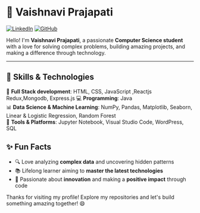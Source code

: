 # 🌟 Vaishnavi Prajapati  

[![LinkedIn](https://img.shields.io/badge/LinkedIn-Connect-blue?style=flat-square&logo=linkedin)](https://www.linkedin.com/in/vaishnavi-prajapati) [![GitHub](https://img.shields.io/github/followers/yourusername?label=Follow&style=social)](https://github.com/yourusername)

Hello! I'm **Vaishnavi Prajapati**, a passionate **Computer Science student** with a love for solving complex problems, building amazing projects, and making a difference through technology.

---

## 🚀 Skills & Technologies

🎨 **Full Stack development**: HTML, CSS, JavaScript ,Reactjs Redux,Mongodb, Express.js 
💻 **Programming**:  Java  
📊 **Data Science & Machine Learning**: NumPy, Pandas, Matplotlib, Seaborn, Linear & Logistic Regression, Random Forest  
🔧 **Tools & Platforms**: Jupyter Notebook, Visual Studio Code, WordPress, SQL


## ✨ Fun Facts

- 🔍 Love analyzing **complex data** and uncovering hidden patterns  
- 📚 Lifelong learner aiming to **master the latest technologies**  
- 🌈 Passionate about **innovation** and making a **positive impact** through code

Thanks for visiting my profile! Explore my repositories and let's build something amazing together! 😄
